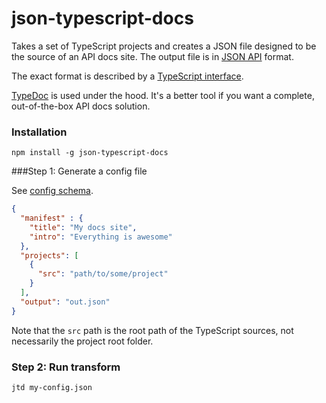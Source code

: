 # json-typescript-docs
Takes a set of TypeScript projects and creates a JSON file designed to be the source of an API docs site. The output file is in [JSON API](http://jsonapi.org/format/) format.

The exact format is described by a [TypeScript interface](https://github.com/asakusuma/json-typescript-docs/blob/master/src/lib/doc-interfaces.ts#L13).

[TypeDoc](http://typedoc.org) is used under the hood. It's a better tool if you want a complete, out-of-the-box API docs solution.

### Installation

```
npm install -g json-typescript-docs
```

###Step 1: Generate a config file

See [config schema](https://github.com/asakusuma/json-typescript-docs/blob/e543724decceafe709317e4b0335fbb130ec2bb1/src/lib/cli-interfaces.ts#L5).

```JSON
{
  "manifest" : {
    "title": "My docs site",
    "intro": "Everything is awesome"
  },
  "projects": [
    {
      "src": "path/to/some/project"
    }
  ],
  "output": "out.json"
}
```

Note that the `src` path is the root path of the TypeScript sources, not necessarily the project root folder.

### Step 2: Run transform

```
jtd my-config.json
```